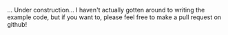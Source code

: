 ... Under construction... I haven't actually gotten around to writing the example code, but if you want to, please feel free to make a pull request on github!

